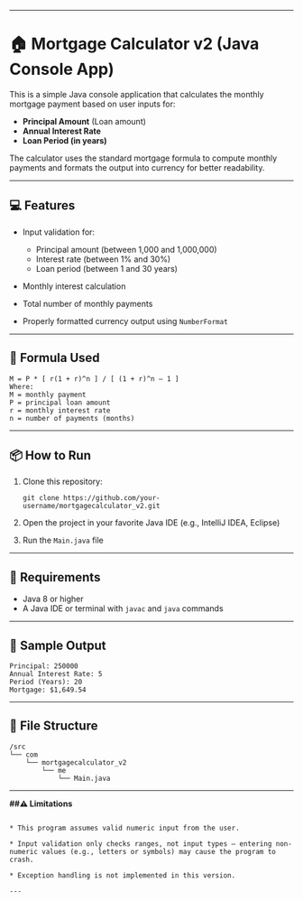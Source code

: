 

---

# 🏠 Mortgage Calculator v2 (Java Console App)

This is a simple Java console application that calculates the monthly mortgage payment based on user inputs for:

* **Principal Amount** (Loan amount)
* **Annual Interest Rate**
* **Loan Period (in years)**

The calculator uses the standard mortgage formula to compute monthly payments and formats the output into currency for better readability.

---

## 💻 Features

* Input validation for:

  * Principal amount (between 1,000 and 1,000,000)
  * Interest rate (between 1% and 30%)
  * Loan period (between 1 and 30 years)
* Monthly interest calculation
* Total number of monthly payments
* Properly formatted currency output using `NumberFormat`

---

## 🧮 Formula Used

```
M = P * [ r(1 + r)^n ] / [ (1 + r)^n – 1 ]
Where:
M = monthly payment
P = principal loan amount
r = monthly interest rate
n = number of payments (months)
```

---

## 📦 How to Run

1. Clone this repository:

   ```
   git clone https://github.com/your-username/mortgagecalculator_v2.git
   ```
2. Open the project in your favorite Java IDE (e.g., IntelliJ IDEA, Eclipse)
3. Run the `Main.java` file

---

## 🔧 Requirements

* Java 8 or higher
* A Java IDE or terminal with `javac` and `java` commands

---

## 📌 Sample Output

```
Principal: 250000
Annual Interest Rate: 5
Period (Years): 20
Mortgage: $1,649.54
```

---

## 📁 File Structure

```
/src
└── com
    └── mortgagecalculator_v2
        └── me
            └── Main.java
```

---

**##⚠️ Limitations**
```

* This program assumes valid numeric input from the user.

* Input validation only checks ranges, not input types — entering non-numeric values (e.g., letters or symbols) may cause the program to crash.

* Exception handling is not implemented in this version.

---


